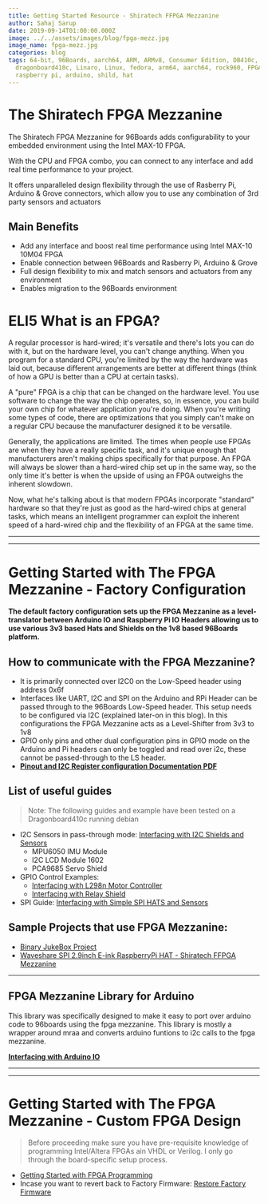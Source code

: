 ```yaml
---
title: Getting Started Resource - Shiratech FFPGA Mezzanine
author: Sahaj Sarup
date: 2019-09-14T01:00:00.000Z
image: ../../assets/images/blog/fpga-mezz.jpg
image_name: fpga-mezz.jpg
categories: blog
tags: 64-bit, 96Boards, aarch64, ARM, ARMv8, Consumer Edition, DB410c,
  dragonboard410c, Linaro, Linux, fedora, arm64, aarch64, rock960, FPGA,
  raspberry pi, arduino, shild, hat
---
```


# The Shiratech FPGA Mezzanine

The Shiratech FPGA Mezzanine for 96Boards adds configurability to your embedded environment using the Intel MAX-10 FPGA.

With the CPU and FPGA combo, you can connect to any interface and add real time performance to your project.

It offers unparalleled design flexibility through the use of Rasberry Pi, Arduino & Grove connectors, which allow you to use any combination of 3rd party sensors and actuators

## Main Benefits

- Add any interface and boost real time performance using Intel MAX-10 10M04 FPGA
- Enable connection between 96Boards and Rasberry Pi, Arduino & Grove
- Full design flexibility to mix and match sensors and actuators from any environment
- Enables migration to the 96Boards environment

# ELI5 What is an FPGA?

A regular processor is hard-wired; it's versatile and there's lots you can do with it, but on the hardware level, you can't change anything. When you program for a standard CPU, you're limited by the way the hardware was laid out, because different arrangements are better at different things (think of how a GPU is better than a CPU at certain tasks).

A "pure" FPGA is a chip that can be changed on the hardware level. You use software to change the way the chip operates, so, in essence, you can build your own chip for whatever application you're doing. When you're writing some types of code, there are optimizations that you simply can't make on a regular CPU because the manufacturer designed it to be versatile.

Generally, the applications are limited. The times when people use FPGAs are when they have a really specific task, and it's unique enough that manufacturers aren't making chips specifically for that purpose. An FPGA will always be slower than a hard-wired chip set up in the same way, so the only time it's better is when the upside of using an FPGA outweighs the inherent slowdown.

Now, what he's talking about is that modern FPGAs incorporate "standard" hardware so that they're just as good as the hard-wired chips at general tasks, which means an intelligent programmer can exploit the inherent speed of a hard-wired chip and the flexibility of an FPGA at the same time.

***
***

# Getting Started with The FPGA Mezzanine - Factory Configuration

**The default factory configuration sets up the FPGA Mezzanine as a level-translator between Arduino IO and Raspberry Pi IO Headers allowing us to use various 3v3 based Hats and Shields on the 1v8 based 96Boards platform.**

## How to communicate with the FPGA Mezzanine?

- It is primarily connected over I2C0 on the Low-Speed header using address 0x6f
- Interfaces like UART, I2C and SPI on the Arduino and RPi Header can be passed through to the 96Boards Low-Speed header. This setup needs to be configured via I2C (explained later-on in this blog). In this configurations the FPGA Mezzanine acts as a Level-Shifter from 3v3 to 1v8
- GPIO only pins and other dual configuration pins in GPIO mode on the Arduino and Pi headers can only be toggled and read over i2c, these cannot be passed-through to the LS header.
- [**Pinout and I2C Register configuration Documentation PDF**](https://www.96boards.org/documentation/mezzanine/shiratech-fpga/files/shiratech-fpga-user-manual-0-9.pdf)

## List of useful guides
> Note: The following guides and example have been tested on a Dragonboard410c running debian

- I2C Sensors in pass-through mode: [Interfacing with I2C Shields and Sensors](https://www.96boards.org/documentation/mezzanine/shiratech-fpga/guides/i2c-shields.md.html)
    - MPU6050 IMU Module
    - I2C LCD Module 1602
    - PCA9685 Servo Shield
- GPIO Control Examples:
    - [Interfacing with L298n Motor Controller](https://www.96boards.org/documentation/mezzanine/shiratech-fpga/guides/l298n.md.html)
    - [Interfacing with Relay Shield](https://www.96boards.org/documentation/mezzanine/shiratech-fpga/guides/relay.md.html)
- SPI Guide: [Interfacing with Simple SPI HATS and Sensors](https://www.96boards.org/documentation/mezzanine/shiratech-fpga/guides/simple-spi-hats.md.html)

## Sample Projects that use FPGA Mezzanine:
- [Binary JukeBox Project](https://www.96boards.org/blog/binary-jukebox/)
- [Waveshare SPI 2.9inch E-ink RaspberryPi HAT - Shiratech FFPGA Mezzanine](https://www.96boards.org/blog/waveshare-spi-eink/)

***

## FPGA Mezzanine Library for Arduino

This library was specifically designed to make it easy to port over arduino code to 96boards using the fpga mezzanine. This library is mostly a wrapper around mraa and converts arduino funtions to i2c calls to the fpga mezzanine.

[**Interfacing with Arduino IO**](https://www.96boards.org/documentation/mezzanine/shiratech-fpga/guides/fpga-mezzanine-library.md.html)

***
***

# Getting Started with The FPGA Mezzanine - Custom FPGA Design

> Before proceeding make sure you have pre-requisite knowledge of programming Intel/Altera FPGAs ain VHDL or Verilog. I only go through the board-specific setup process.

- [Getting Started with FPGA Programming](https://www.96boards.org/documentation/mezzanine/shiratech-fpga/guides/fpga-getting-started.md.html)
- Incase you want to revert back to Factory Firmware: [Restore Factory Firmware](https://www.96boards.org/documentation/mezzanine/shiratech-fpga/guides/restore-factory-firmware.md.html)

